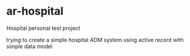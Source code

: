 ar-hospital
===========

Hospital personal test project

trying to create a simple hospital ADM system using active record with simple data model